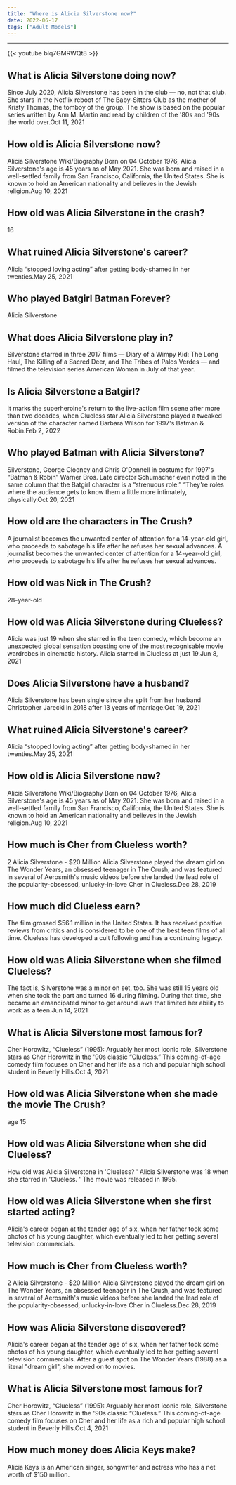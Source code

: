 ```yaml
---
title: "Where is Alicia Silverstone now?"
date: 2022-06-17
tags: ["Adult Models"]
---
```


---
{{< youtube blq7GMRWQt8 >}}
## What is Alicia Silverstone doing now?
Since July 2020, Alicia Silverstone has been in the club — no, not that club. She stars in the Netflix reboot of The Baby-Sitters Club as the mother of Kristy Thomas, the tomboy of the group. The show is based on the popular series written by Ann M. Martin and read by children of the '80s and '90s the world over.Oct 11, 2021

## How old is Alicia Silverstone now?
Alicia Silverstone Wiki/Biography Born on 04 October 1976, Alicia Silverstone's age is 45 years as of May 2021. She was born and raised in a well-settled family from San Francisco, California, the United States. She is known to hold an American nationality and believes in the Jewish religion.Aug 10, 2021

## How old was Alicia Silverstone in the crash?
16

## What ruined Alicia Silverstone's career?
Alicia “stopped loving acting” after getting body-shamed in her twenties.May 25, 2021

## Who played Batgirl Batman Forever?
Alicia Silverstone

## What does Alicia Silverstone play in?
Silverstone starred in three 2017 films — Diary of a Wimpy Kid: The Long Haul, The Killing of a Sacred Deer, and The Tribes of Palos Verdes — and filmed the television series American Woman in July of that year.

## Is Alicia Silverstone a Batgirl?
It marks the superheroine's return to the live-action film scene after more than two decades, when Clueless star Alicia Silverstone played a tweaked version of the character named Barbara Wilson for 1997's Batman & Robin.Feb 2, 2022

## Who played Batman with Alicia Silverstone?
Silverstone, George Clooney and Chris O'Donnell in costume for 1997's “Batman & Robin” Warner Bros. Late director Schumacher even noted in the same column that the Batgirl character is a “strenuous role.” “They're roles where the audience gets to know them a little more intimately, physically.Oct 20, 2021

## How old are the characters in The Crush?
A journalist becomes the unwanted center of attention for a 14-year-old girl, who proceeds to sabotage his life after he refuses her sexual advances. A journalist becomes the unwanted center of attention for a 14-year-old girl, who proceeds to sabotage his life after he refuses her sexual advances.

## How old was Nick in The Crush?
28-year-old

## How old was Alicia Silverstone during Clueless?
Alicia was just 19 when she starred in the teen comedy, which become an unexpected global sensation boasting one of the most recognisable movie wardrobes in cinematic history. Alicia starred in Clueless at just 19.Jun 8, 2021

## Does Alicia Silverstone have a husband?
Alicia Silverstone has been single since she split from her husband Christopher Jarecki in 2018 after 13 years of marriage.Oct 19, 2021

## What ruined Alicia Silverstone's career?
Alicia “stopped loving acting” after getting body-shamed in her twenties.May 25, 2021

## How old is Alicia Silverstone now?
Alicia Silverstone Wiki/Biography Born on 04 October 1976, Alicia Silverstone's age is 45 years as of May 2021. She was born and raised in a well-settled family from San Francisco, California, the United States. She is known to hold an American nationality and believes in the Jewish religion.Aug 10, 2021

## How much is Cher from Clueless worth?
2 Alicia Silverstone - $20 Million Alicia Silverstone played the dream girl on The Wonder Years, an obsessed teenager in The Crush, and was featured in several of Aerosmith's music videos before she landed the lead role of the popularity-obsessed, unlucky-in-love Cher in Clueless.Dec 28, 2019

## How much did Clueless earn?
The film grossed $56.1 million in the United States. It has received positive reviews from critics and is considered to be one of the best teen films of all time. Clueless has developed a cult following and has a continuing legacy.

## How old was Alicia Silverstone when she filmed Clueless?
The fact is, Silverstone was a minor on set, too. She was still 15 years old when she took the part and turned 16 during filming. During that time, she became an emancipated minor to get around laws that limited her ability to work as a teen.Jun 14, 2021

## What is Alicia Silverstone most famous for?
Cher Horowitz, “Clueless” (1995): Arguably her most iconic role, Silverstone stars as Cher Horowitz in the '90s classic “Clueless.” This coming-of-age comedy film focuses on Cher and her life as a rich and popular high school student in Beverly Hills.Oct 4, 2021

## How old was Alicia Silverstone when she made the movie The Crush?
age 15

## How old was Alicia Silverstone when she did Clueless?
How old was Alicia Silverstone in 'Clueless? ' Alicia Silverstone was 18 when she starred in 'Clueless. ' The movie was released in 1995.

## How old was Alicia Silverstone when she first started acting?
Alicia's career began at the tender age of six, when her father took some photos of his young daughter, which eventually led to her getting several television commercials.

## How much is Cher from Clueless worth?
2 Alicia Silverstone - $20 Million Alicia Silverstone played the dream girl on The Wonder Years, an obsessed teenager in The Crush, and was featured in several of Aerosmith's music videos before she landed the lead role of the popularity-obsessed, unlucky-in-love Cher in Clueless.Dec 28, 2019

## How was Alicia Silverstone discovered?
Alicia's career began at the tender age of six, when her father took some photos of his young daughter, which eventually led to her getting several television commercials. After a guest spot on The Wonder Years (1988) as a literal "dream girl", she moved on to movies.

## What is Alicia Silverstone most famous for?
Cher Horowitz, “Clueless” (1995): Arguably her most iconic role, Silverstone stars as Cher Horowitz in the '90s classic “Clueless.” This coming-of-age comedy film focuses on Cher and her life as a rich and popular high school student in Beverly Hills.Oct 4, 2021

## How much money does Alicia Keys make?
Alicia Keys is an American singer, songwriter and actress who has a net worth of $150 million.

